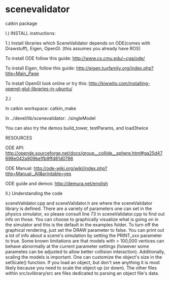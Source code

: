 # scenevalidator
catkin package


I.)  INSTALL instructions:

1.) Install libraries which SceneValidator depends on ODE(comes with Drawstuff), Eigen, OpenGl. (this assumes you already have ROS)

To install ODE follow this guide: http://www.cs.cmu.edu/~cga/ode/ 

To install Eigen, follow this guide: http://eigen.tuxfamily.org/index.php?title=Main_Page

To install OpenGl look online or try this: http://kiwwito.com/installing-opengl-glut-libraries-in-ubuntu/

2.) 

In catkin workspace:  catkin_make

In ../devel/lib/scenevalidator:  ./singleModel

You can also try the demos build_tower, testParams, and load3twice


RESOURCES

ODE API: http://opende.sourceforge.net/docs/group__collide__sphere.html#ga25d47698e042a909be1fb9ffd81d0786

ODE Manual: http://ode-wiki.org/wiki/index.php?title=Manual:_All&printable=yes

ODE guide and demos: http://demura.net/english


II.) Understanding the code

sceneValidator.cpp and sceneValidator.h are where the sceneValidator library is defined.  There are a variety of parameters one can set in the physics simulator, so please consult line 73 in sceneValidator.cpp to find out info on those. You can choose to graphically visualize what is going on in the simulator and this is the default in the examples folder.  To turn off the graphical rendering, just set the DRAW parameter to false.  You can print out a lot of info about a scene's simulation by setting the PRINT_xxx parameter to true.  Some known limitations are that models with > 100,000 vertices can behave abnormally at the current parameter settings (however some parametes can be adjusted to allow better collision interaction). Additionally, scaling the models is important.  One can customize the object's size in the setScale() function.  If you load an object, but don't see anything it is most likely because you need to scale the object up (or down).  The other files within src/svlibrary/src are files dedicated to parsing an object file's data.       
